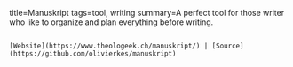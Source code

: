 title=Manuskript
tags=tool, writing
summary=A perfect tool for those writer who like to organize and plan everything before writing.
~~~~~~

[Website](https://www.theologeek.ch/manuskript/) | [Source](https://github.com/olivierkes/manuskript)

